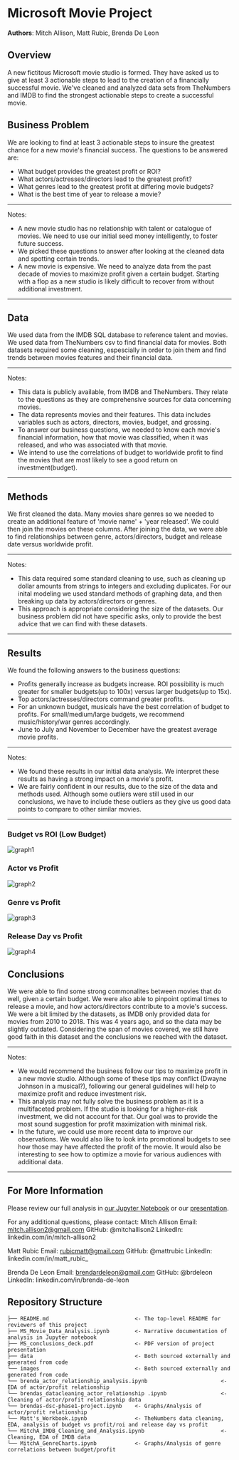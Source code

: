 # Microsoft Movie Project

**Authors**: Mitch Allison, Matt Rubic, Brenda De Leon

## Overview

A new fictitous Microsoft movie studio is formed. They have asked us to give at least 3 actionable steps to lead to the creation of a financially successful movie.
We've cleaned and analyzed data sets from TheNumbers and IMDB to find the strongest actionable steps to create a successful movie.

## Business Problem

We are looking to find at least 3 actionable steps to insure the greatest chance for a new movie's financial success. The questions to be answered are:
* What budget provides the greatest profit or ROI?
* What actors/actresses/directors lead to the greatest profit?
* What genres lead to the greatest profit at differing movie budgets?
* What is the best time of year to release a movie?

***
Notes:
* A new movie studio has no relationship with talent or catalogue of movies. We need to use our initial seed money intelligently, to foster future success.
* We picked these questions to answer after looking at the cleaned data and spotting certain trends.
* A new movie is expensive. We need to analyze data from the past decade of movies to maximize profit given a certain budget.
Starting with a flop as a new studio is likely difficult to recover from without additional investment.
***

## Data

We used data from the IMDB SQL database to reference talent and movies. We used data from TheNumbers csv to find financial data for movies.
Both datasets required some cleaning, espescially in order to join them and find trends between movies features and their financial data.

***
Notes:
* This data is publicly available, from IMDB and TheNumbers. They relate to the questions as they are comprehensive sources for data concerning movies.
* The data represents movies and their features. This data includes variables such as actors, directors, movies, budget, and grossing.
* To answer our business questions, we needed to know each movie's financial information, how that movie was classified, when it was released,
and who was associated with that movie.
* We intend to use the correlations of budget to worldwide profit to find the movies that are most likely to see a good return on investment(budget).
***

## Methods

We first cleaned the data. Many movies share genres so we needed to create an additional feature of 'movie name' + 'year released'. We could then join the movies
on these columns.
After joining the data, we were able to find relationships between genre, actors/directors, budget and release date versus worldwide profit.

***
Notes:
* This data required some standard cleaning to use, such as cleaning up dollar amounts from strings to integers and excluding duplicates.
For our inital modeling we used standard methods of graphing data, and then breaking up data by actors/directors or genres.
* This approach is appropriate considering the size of the datasets. Our business problem did not have specific asks,
only to provide the best advice that we can find with these datasets.
***

## Results

We found the following answers to the business questions:
* Profits generally increase as budgets increase. ROI possibility is much greater for smaller budgets(up to 100x) versus larger budgets(up to 15x).
* Top actors/actresses/directors command greater profits.
* For an unknown budget, musicals have the best correlation of budget to profits. For small/medium/large budgets, we recommend music/history/war genres accordingly.
* June to July and November to December have the greatest average movie profits.

***
Notes:
* We found these results in our initial data analysis. We interpret these results as having a strong impact on a movie's profit.
* We are fairly confident in our results, due to the size of the data and methods used. Although some outliers were still used in our conclusions,
we have to include these outliers as they give us good data points to compare to other similar movies.
***

### Budget vs ROI (Low Budget)
![graph1](./images/Budget_ROI_lowbudget.jpg)

### Actor vs Profit
![graph2](./images/Profit_Actor.jpg)

### Genre vs Profit
![graph3](images/Genre_Profit.jpg)

### Release Day vs Profit
![graph4](images/Day_Gross.jpg)

## Conclusions

We were able to find some strong commonalites between movies that do well, given a certain budget. We were also able to pinpoint optimal times to
release a movie, and how actors/directors contribute to a movie's success.
We were a bit limited by the datasets, as IMDB only provided data for movies from 2010 to 2018. This was 4 years ago, and so the data may be
slightly outdated. Considering the span of movies covered, we still have good faith in this dataset and the conclusions we reached with the dataset.

***
Notes:
* We would recommend the business follow our tips to maximize profit in a new movie studio. Although some of these tips may conflict
(Dwayne Johnson in a musical?), following our general guidelines will help to maximize profit and reduce investment risk.
* This analysis may not fully solve the business problem as it is a multifaceted problem. If the studio is looking for a higher-risk investment,
we did not account for that. Our goal was to provide the most sound suggestion for profit maximization with minimal risk.
* In the future, we could use more recent data to improve our observations. We would also like to look into promotional budgets to see how those may
have affected the profit of the movie. It would also be interesting to see how to optimize a movie for various audiences with additional data.
***

## For More Information

Please review our full analysis in [our Jupyter Notebook](./MS_Movie_Data_Analysis.ipynb) or our [presentation](./MS_conclusions_deck.pdf.pdf).

For any additional questions, please contact:
Mitch Allison
Email: mitch.allison2@gmail.com
GitHub: @mitchallison2
LinkedIn: linkedin.com/in/mitch-allison2

Matt Rubic
Email: rubicmatt@gmail.com
GitHub: @mattrubic
LinkedIn: linkedin.com/in/matt_rubic_

Brenda De Leon
Email: brendardeleon@gmail.com
GitHub: @brdeleon
LinkedIn: linkedin.com/in/brenda-de-leon


## Repository Structure

```
├── README.md                           <- The top-level README for reviewers of this project
├── MS_Movie_Data_Analysis.ipynb        <- Narrative documentation of analysis in Jupyter notebook
├── MS_conclusions_deck.pdf             <- PDF version of project presentation
├── data                                <- Both sourced externally and generated from code
└── images                              <- Both sourced externally and generated from code
└── brenda_actor_relationship_analysis.ipynb                       <- EDA of actor/profit relationship
└── brendas_datacleaning_actor_relationship .ipynb                 <- Cleaning of actor/profit relationship data
└── brendas-dsc-phase1-project.ipynb    <- Graphs/Analysis of actor/profit relationship
└── Matt's_Workbook.ipynb               <- TheNumbers data cleaning, EDA, analysis of budget vs profit/roi and release day vs profit
└── MitchA_IMDB_Cleaning_and_Analysis.ipynb                        <- Cleaning, EDA of IMDB data
└── MitchA_GenreCharts.ipynb            <- Graphs/Analysis of genre correlations between budget/profit
```
